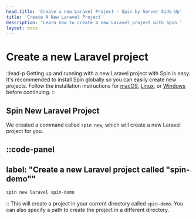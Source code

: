 ```yaml
---
head.title: 'Create a new Laravel Project - Spin by Server Side Up'
title: 'Create A New Laravel Project'
description: 'Learn how to create a new Laravel project with Spin.'
layout: docs
---
```


# Create a new Laravel project
::lead-p
Getting up and running with a new Laravel project with Spin is easy. It's recommended to install Spin globally so you can easily create new projects. Follow the installation instructions for [macOS](/docs/installation/install-macos/), [Linux](/docs/installation/install-linux), or [Windows](/docs/installation/install-windows) before continuing.
::

## Spin New Laravel Project
We created a command called `spin new`, which will create a new Laravel project for you.

::code-panel
---
label: "Create a new Laravel project called \"spin-demo\""
---
```bash
spin new laravel spin-demo
```
::
This will create a project in your current directory called `spin-demo`. You can also specify a path to create the project in a different directory.